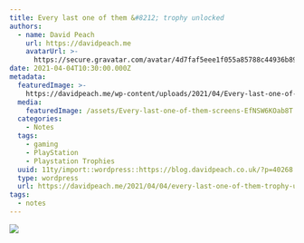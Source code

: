 ```yaml
---
title: Every last one of them &#8212; trophy unlocked
authors:
  - name: David Peach
    url: https://davidpeach.me
    avatarUrl: >-
      https://secure.gravatar.com/avatar/4d7faf5eee1f055a85788c44936b8995eaab6dfb004e7854ec747ccb272e91ee?s=96&d=mm&r=g
date: 2021-04-04T10:30:00.000Z
metadata:
  featuredImage: >-
    https://davidpeach.me/wp-content/uploads/2021/04/Every-last-one-of-them-screenshot-scaled.jpg
  media:
    featuredImage: /assets/Every-last-one-of-them-screens-EfNSW6KOab8T.jpg
  categories:
    - Notes
  tags:
    - gaming
    - PlayStation
    - Playstation Trophies
  uuid: 11ty/import::wordpress::https://blog.davidpeach.co.uk/?p=40268
  type: wordpress
  url: https://davidpeach.me/2021/04/04/every-last-one-of-them-trophy-unlocked/
tags:
  - notes
---
```

[![](/assets/Every-last-one-of-them-150x150-ERoE5PzKQcoi.png)](/assets/Every-last-one-of-them-150x150-ERoE5PzKQcoi.png)